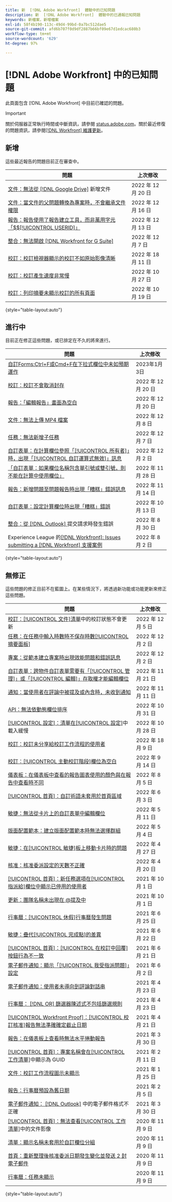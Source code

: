 ```yaml
---
title: 新  [!DNL Adobe Workfront]  體驗中的已知問題
description: 新  [!DNL Adobe Workfront]  體驗中的已通報已知問題
keywords: 新檔案，新增檔案
exl-id: 58f4b190-113c-49d4-99bd-0a7bc512dae5
source-git-commit: afd6b707f0d9df2887b66bf09e67d1edcac680b3
workflow-type: tm+mt
source-wordcount: '629'
ht-degree: 97%

---
```


# [!DNL Adobe Workfront] 中的已知問題

此頁面包含 [!DNL Adobe Workfront] 中目前已確認的問題。

>[!IMPORTANT]
>
>關於伺服器正常執行時間或中斷資訊，請參閱 [status.adobe.com](https://status.adobe.com)。關於最近修復的問題資訊，請參閱[[!DNL Workfront] 維護更新](../maintenance/current-updates.md)。

## 新增

這些最近報告的問題目前正在審查中。

| **問題** | **上次修改** |
| -----------------------------------------------------------------| ----------------- |
| [文件：無法從 [!DNL Google Drive]](known-issues-workfront/wf-documents-cannot-add-documents-from-google-drive.md) 新增文件 | 2022 年 12 月 20 日 |
| [文件：當文件的父問題轉換為專案時，不會繼承文件權限](known-issues-workfront/wf-documents-permissions-not-inherited.md) | 2022 年 12 月 16 日 |
| [報告：報告使用了報告建立工具，而非萬用字元「$$[!UICONTROL USERID]」](known-issues-workfront/wf-reports-repeat-report-uses-creater-instead-of-wildcard.md) | 2022 年 12 月 13 日 |
| [整合：無法開啟 [!DNL Workfront for G Suite]](known-issues-workfront/wf-integrations-error-when-opening-wf-for-gsuite.md) | 2022 年 12 月 7 日 |
| [校訂：校訂檢視器顯示的校訂不如原始影像清晰](known-issues-workfront/wf-proofs-are-blurry.md) | 2022 年 18 月 11 日 |
| [校訂：校訂產生速度非常慢](known-issues-workfront/wf-proofs-slow-proof-generation.md) | 2022 年 10 月 27 日 |
| [校訂：列印摘要未顯示校訂的所有頁面](known-issues-workfront-proof/proof-print-summary-not-showing-all-pages.md) | 2022 年 10 月 19 日 |

{style=&quot;table-layout:auto&quot;}


## 進行中

目前正在修正這些問題，或已排定在不久的將來進行。

| **問題** | **上次修改** |
| -----------------------------------------------------------------| ----------------- |
| [自訂Forms:Ctrl+F或Cmd+F在下拉式欄位中未如預期運作](known-issues-workfront/wf-custom-forms-dropdown-search.md) | 2023年1月3日 |
| [校訂：校訂不會取消封存](known-issues-workfront/wf-proofs-do-not-unarchive.md) | 2022 年 12 月 20 日 |
| [報告：「編輯報告」畫面為空白](known-issues-workfront/wf-reports-edit-report-is-blank.md) | 2022 年 12 月 20 日 |
| [文件：無法上傳 MP4 檔案](known-issues-workfront/wf-documents-cannot-upload-mp4.md) | 2022 年 12 月 8 日 |
| [任務：無法新增子任務](known-issues-workfront/wf-tasks-cannot-add-subtask.md) | 2022 年 12 月 7 日 |
| [自訂表單：在計算欄位參照「[!UICONTROL 所有者]」時，出現「[!UICONTROL 自訂運算式無效]」訊息](known-issues-workfront/wf-custom-form-error-when-referencing-owner.md) | 2022 年 12 月 2 日 |
| [「自訂表單：如果欄位名稱包含單引號或雙引號，則不能在計算中使用欄位」](known-issues-workfront/wf-custom-forms-special-character-in-field-name.md) | 2022 年 11 月 28 日 |
| [報告：新增問題至問題報告時出現「糟糕」錯誤訊息](known-issues-workfront/wf-reports-whoops-error-with-issue-report.md) | 2022 年 11 月 14 日 |
| [自訂表單：設定計算欄位時出現「糟糕」錯誤](known-issues-workfront/wf-custom-forms-error-with-calculated-field.md) | 2022 年 10 月 13 日 |
| [整合：從  [!DNL Outlook] ](known-issues-workfront/wf-integrations-error-when-creating-request-from-outlook.md) 提交請求時發生錯誤 | 2022 年 8 月 30 日 |
| Experience League 的[[!DNL Workfront]: Issues submitting a [!DNL Workfront]  支援案例](known-issues-workfront/wf-support-issues-submitting-support-case.md) | 2022 年 8 月 2 日 |

{style=&quot;table-layout:auto&quot;}

## 無修正

這些問題的修正目前不在藍圖上。在某些情況下，將透過新功能或功能更新來修正這些問題。

| **問題** | **上次修改** |
| -----------------------------------------------------------------| ----------------- |
| [校訂：[!UICONTROL 文件]清單](known-issues-workfront/wf-documents-status-not-updating-in-document-list.md)中的校訂狀態不會更新 | 2022 年 12 月 5 日 |
| [任務：在任務中輸入時數時不保存時數[!UICONTROL 摘要面板]](known-issues-workfront/wf-hours-do-not-save-when-scrolling-summary-panel.md) | 2022 年 12 月 2 日 |
| [專案：從範本建立專案時出現效能問題和錯誤訊息](known-issues-workfront/wf-issues-when-creating-project-from-template.md) | 2022 年 12 月 2 日 |
| [自訂表單：跨物件自訂表單需要有「[!UICONTROL 管理]」或「[!UICONTROL 編輯]」存取權才能編輯欄位](known-issues-workfront/wf-custom-form-stuck-in-manage-edit-access.md) | 2022 年 11 月 21 日 |
| [通知：當使用者在評論中被提及或內含時，未收到通知](known-issues-workfront/wf-notif-users-not-receiving-email-or-inapp-notif.md) | 2022 年 11 月 11 日 |
| [API：無法依動態欄位排序](known-issues-workfront/wf-api-cannot-sort-by-dynamic-fields.md) | 2022 年 10 月 31 日 |
| [[!UICONTROL 設定]：清單在[!UICONTROL 設定]](known-issues-workfront/wf-setup-lists-load-slowly.md)中載入緩慢 | 2022 年 10 月 28 日 |
| [校訂：校訂未分享給校訂工作流程的使用者](known-issues-workfront-proof/proof-user-in-stage-does-not-get-access.md) | 2022 年 18 月 9 日 |
| [校訂：[!UICONTROL 主動校訂階段]欄位為空白](known-issues-workfront/wf-documents-stages-do-not-populate-on-proof.md) | 2022 年 9 月 14 日 |
| [儀表板：在儀表板中查看的報告圖表使用的顏色與在報告中查看時不同](known-issues-workfront/wf-dashboard-reports-wrong-color.md) | 2022 年 8 月 5 日 |
| [[!UICONTROL 首頁]：自訂術語未套用於首頁區域](known-issues-workfront/wf-home-custom-term-not-applied-to-home.md) | 2022 年 6 月 3 日 |
| [敏捷：無法從卡片上的自訂表單中編輯欄位](known-issues-workfront/wf-agile-cannot-edit-fields-custom-cards.md) | 2022 年 5 月 11 日 |
| [版面配置範本：建立版面配置範本時無法選擇群組](known-issues-workfront/wf-layout-templ-cannot-select-group.md) | 2022 年 5 月 4 日 |
| [敏捷：在[!UICONTROL 敏捷]板上移動卡片時的問題](known-issues-workfront/wf-agile-issues-moving-cards.md) | 2022 年 4 月 27 日 |
| [核准：核准委派設定的天數不正確](known-issues-workfront/wf-approval-delegation-incorrect-number-of-days.md) | 2022 年 4 月 20 日 |
| [[!UICONTROL 首頁]：新任務選項在[!UICONTROL 指派給]欄位中顯示已停用的使用者](known-issues-workfront/wf-home-new-task-option-showing-deactivated-users.md) | 2021 年 10 月 1 日 |
| [更新：團隊名稱未出現在 @提及中](known-issues-workfront/wf-updates-team-name-not-in-mention.md) | 2021 年 10 月 1 日 |
| [行事曆：[!UICONTROL 休假]行事曆發生問題](known-issues-workfront/wf-calendars-issue-time-off.md) | 2021 年 6 月 25 日 |
| [敏捷：疊代[!UICONTROL 完成點]的差異](known-issues-workfront/wf-agile-discrepancy-in-completed-points.md) | 2021 年 6 月 22 日 |
| [[!UICONTROL 首頁]：[!UICONTROL 在校訂中回覆]按鈕行為不一致](known-issues-workfront-proof/reply-in-proof-button-behavior-is-inconsistent.md) | 2021 年 6 月 21 日 |
| [電子郵件通知：顯示「[!UICONTROL 我受指派問題]」設定](known-issues-workfront/wf-email-notif-im-assigned-to-issue-displaying.md) | 2021 年 6 月 2 日 |
| [電子郵件通知：使用者未導向到評論對話串](known-issues-workfront/wf-email-notif-user-not-directed-to-thread.md) | 2021 年 4 月 23 日 |
| [行事曆： [!DNL OR] 篩選器陳述式不包括篩選規則](known-issues-workfront/wf-calendars-or-filter-statement.md) | 2021 年 4 月 23 日 |
| [[!UICONTROL Workfront Proof]：[!UICONTROL 校訂核准]報告無法準確確定截止日期](known-issues-workfront-proof/proof-approval-report-cant-accurately-determine-deadlines.md) | 2021 年 4 月 21 日 |
| [報告：在儀表板上查看時無法水平捲動報告](known-issues-workfront/wf-reports-cannot-scroll-horizontally.md) | 2021 年 3 月 30 日 |
| [[!UICONTROL 首頁]：專案名稱會在[!UICONTROL 工作清單]](known-issues-workfront/wf-home-project-name-shows-as-guid.md)中顯示為 GUID | 2021 年 2 月 11 日 |
| [文件：校訂工作流程圖示未顯示](known-issues-workfront-proof/proof-workflow-icon-is-not-displaying.md) | 2021 年 1 月 25 日 |
| [報告：行事曆預設為舊日期](known-issues-workfront/wf-reports-caledar-defaults-to-old-dates.md) | 2021 年 2 月 5 日 |
| [電子郵件通知： [!DNL Outlook]](known-issues-workfront/wf-email-notif-not-formatting-in-outlook.md) 中的電子郵件格式不正確 | 2021 年 3 月 30 日 |
| [[!UICONTROL 首頁]：無法查看[!UICONTROL 工作清單]](known-issues-workfront/wf-home-unable-to-view-document-image.md)中的文件影像 | 2020 年 11 月 9 日 |
| [清單：顯示名稱未套用於自訂欄位分組](known-issues-workfront/wf-lists-display-name-not-applied-to-grouping.md) | 2020 年 11 月 9 日 |
| [首頁：重新整理後核准委派日期發生變化並發送 2 封電子郵件](known-issues-workfront/wf-home-approval-delegation-dates-changing.md) | 2020 年 11 月 9 日 |
| [行事曆：任務未顯示](known-issues-workfront/wf-calendar-tasks-not-displaying.md) | 2020 年 11 月 9 日 |

{style=&quot;table-layout:auto&quot;}


